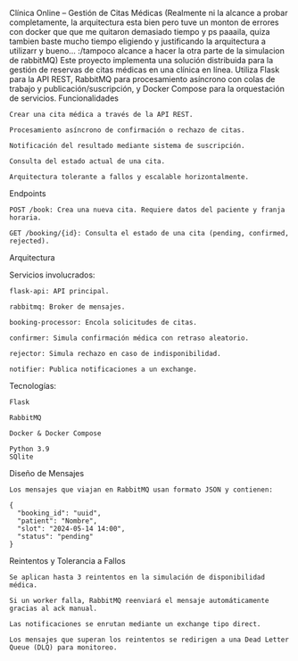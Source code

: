 Clínica Online – Gestión de Citas Médicas
(Realmente ni la alcance a probar completamente, la arquitectura esta bien pero tuve un monton de errores con docker que que me quitaron demasiado tiempo y ps paaaila, quiza tambien baste mucho tiempo eligiendo y justificando la arquitectura a utilizarr y bueno... :/tampoco alcance a hacer la otra parte de la simulacion de rabbitMQ)
Este proyecto implementa una solución distribuida para la gestión de reservas de citas médicas en una clínica en línea. Utiliza Flask para la API REST, RabbitMQ para procesamiento asíncrono con colas de trabajo y publicación/suscripción, y Docker Compose para la orquestación de servicios.
Funcionalidades

    Crear una cita médica a través de la API REST.

    Procesamiento asíncrono de confirmación o rechazo de citas.

    Notificación del resultado mediante sistema de suscripción.

    Consulta del estado actual de una cita.

    Arquitectura tolerante a fallos y escalable horizontalmente.

Endpoints

    POST /book: Crea una nueva cita. Requiere datos del paciente y franja horaria.

    GET /booking/{id}: Consulta el estado de una cita (pending, confirmed, rejected).

Arquitectura

Servicios involucrados:

    flask-api: API principal.

    rabbitmq: Broker de mensajes.

    booking-processor: Encola solicitudes de citas.

    confirmer: Simula confirmación médica con retraso aleatorio.

    rejector: Simula rechazo en caso de indisponibilidad.

    notifier: Publica notificaciones a un exchange.
Tecnologías:

    Flask

    RabbitMQ

    Docker & Docker Compose

    Python 3.9
    SQlite
Diseño de Mensajes

    Los mensajes que viajan en RabbitMQ usan formato JSON y contienen:

    {
      "booking_id": "uuid",
      "patient": "Nombre",
      "slot": "2024-05-14 14:00",
      "status": "pending"
    }

Reintentos y Tolerancia a Fallos

    Se aplican hasta 3 reintentos en la simulación de disponibilidad médica.

    Si un worker falla, RabbitMQ reenviará el mensaje automáticamente gracias al ack manual.

    Las notificaciones se enrutan mediante un exchange tipo direct.

    Los mensajes que superan los reintentos se redirigen a una Dead Letter Queue (DLQ) para monitoreo.
